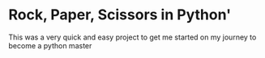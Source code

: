# Rock, Paper, Scissors in Python'

This was a very quick and easy project to get me started on my journey to become a python master
